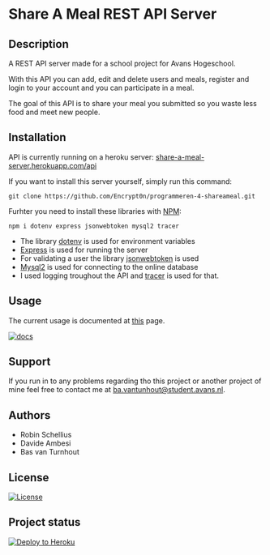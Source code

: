 # Share A Meal REST API Server

## Description
A REST API server made for a school project for Avans Hogeschool.

With this API you can add, edit and delete users and meals, register and login to your account and you can participate in a meal.

The goal of this API is to share your meal you submitted so you waste less food and meet new people.

## Installation
API is currently running on a heroku server: [share-a-meal-server.herokuapp.com/api](https://share-a-meal-server.herokuapp.com/api)

If you want to install this server yourself, simply run this command:

```git clone https://github.com/Encrypt0n/programmeren-4-shareameal.git```

Furhter you need to install these libraries with [NPM](https://www.npmjs.com/):

```npm i dotenv express jsonwebtoken mysql2 tracer```

- The library [dotenv](https://www.npmjs.com/package/dotenv) is used for environment variables
- [Express](https://www.npmjs.com/package/express) is used for running the server
- For validating a user the library [jsonwebtoken](https://www.npmjs.com/package/jsonwebtoken) is used
- [Mysql2](https://www.npmjs.com/package/mysql2) is used for connecting to the online database
- I used logging troughout the API and [tracer](https://www.npmjs.com/package/tracer) is used for that.

## Usage
The current usage is documented at [this](https://shareameal-api.herokuapp.com/docs/) page.

[![docs](https://i.ibb.co/GxgPG1R/api-docs.png, "Swagger documentation")](https://shareameal-api.herokuapp.com/docs/)

## Support
If you run in to any problems regarding tho this project or another project of mine feel free to contact me at ba.vantunhout@student.avans.nl.

## Authors
- Robin Schellius
- Davide Ambesi
- Bas van Turnhout

## License
[![License](https://img.shields.io/badge/License-Apache_2.0-blue.svg)](https://opensource.org/licenses/Apache-2.0)

## Project status
[![Deploy to Heroku](https://github.com/Encrypt0n/programmeren-4-shareameal/actions/workflows/main.yml/badge.svg)](https://https://github.com/Encrypt0n/programmeren-4-shareameal/actions/workflows/main.yml)
